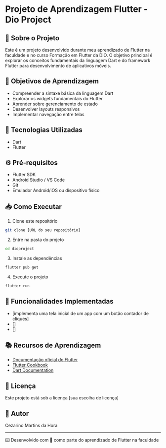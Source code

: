 # Projeto de Aprendizagem Flutter - Dio Project

## 📱 Sobre o Projeto

Este é um projeto desenvolvido durante meu aprendizado de Flutter na faculdade e no curso Formação em Flutter da DIO. O objetivo principal é explorar os conceitos fundamentais da linguagem Dart e do framework Flutter para desenvolvimento de aplicativos móveis.

## 🎯 Objetivos de Aprendizagem

- Compreender a sintaxe básica da linguagem Dart
- Explorar os widgets fundamentais do Flutter
- Aprender sobre gerenciamento de estado
- Desenvolver layouts responsivos
- Implementar navegação entre telas

## 🚀 Tecnologias Utilizadas

- Dart
- Flutter

## ⚙️ Pré-requisitos

- Flutter SDK
- Android Studio / VS Code
- Git
- Emulador Android/iOS ou dispositivo físico

## 📥 Como Executar

1. Clone este repositório

```bash
git clone [URL do seu repositório]
```

2. Entre na pasta do projeto

```bash
cd dioproject
```

3. Instale as dependências

```bash
flutter pub get
```

4. Execute o projeto

```bash
flutter run
```

## 🎨 Funcionalidades Implementadas

- [implementa uma tela inicial de um app com um botão contador de cliques]
- []
- []

## 📚 Recursos de Aprendizagem

- [Documentação oficial do Flutter](https://docs.flutter.dev/)
- [Flutter Cookbook](https://docs.flutter.dev/cookbook)
- [Dart Documentation](https://dart.dev/guides)

## 📝 Licença

Este projeto está sob a licença [sua escolha de licença]

## 👤 Autor

Cezarino Martins da Hora

---

⌨️ Desenvolvido com 💜 como parte do aprendizado de Flutter na faculdade
